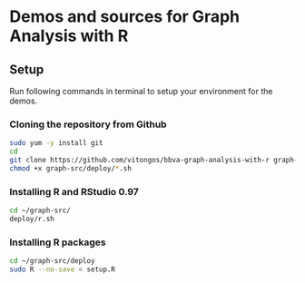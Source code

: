 Demos and sources for Graph Analysis with R
===========================================

Setup
-----------

Run following commands in terminal to setup your environment for the demos.

### Cloning the repository from Github
```bash
sudo yum -y install git
cd
git clone https://github.com/vitongos/bbva-graph-analysis-with-r graph-src
chmod +x graph-src/deploy/*.sh
```

### Installing R and RStudio 0.97
```bash
cd ~/graph-src/
deploy/r.sh
```

### Installing R packages
```bash
cd ~/graph-src/deploy
sudo R --no-save < setup.R
```

